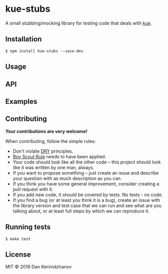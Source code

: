 # kue-stubs

A small stubbing/mocking library for testing code that deals with [kue](https://github.com/Automattic/kue).

## Installation

    $ npm install kue-stubs --save-dev


## Usage


## API


## Examples


## Contributing

__Your contributions are very welcome!__

When contributing, follow the simple rules:

* Don't violate [DRY](http://programmer.97things.oreilly.com/wiki/index.php/Don%27t_Repeat_Yourself) principles.
* [Boy Scout Rule](http://programmer.97things.oreilly.com/wiki/index.php/The_Boy_Scout_Rule) needs to have been applied.
* Your code should look like all the other code – this project should look like it was written by one man, always.
* If you want to propose something – just create an issue and describe your question with as much description as you can.
* If you think you have some general improvement, consider creating a pull request with it.
* If you add new code, it should be covered by tests. No tests - no code.
* If you find a bug (or at least you think it is a bug), create an issue with the library version and test case that we can run and see what are you talking about, or at least full steps by which we can reproduce it.


## Running tests

    $ make test


## License

MIT &copy; 2016 Dan Kerimdzhanov
